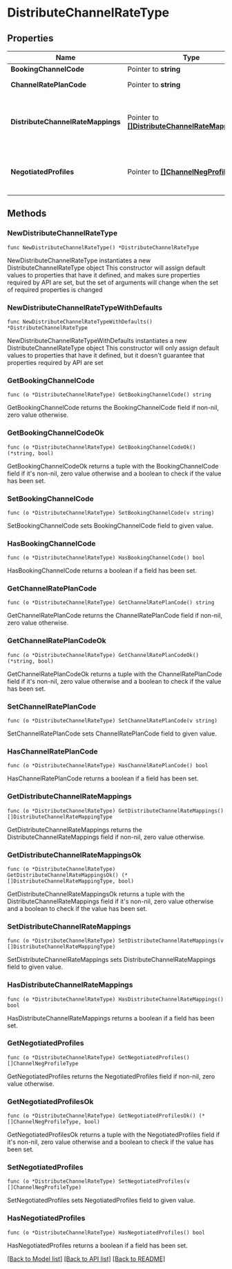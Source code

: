 # DistributeChannelRateType

## Properties

Name | Type | Description | Notes
------------ | ------------- | ------------- | -------------
**BookingChannelCode** | Pointer to **string** | Channel. | [optional] 
**ChannelRatePlanCode** | Pointer to **string** | Channel Rate Code. | [optional] 
**DistributeChannelRateMappings** | Pointer to [**[]DistributeChannelRateMappingType**](DistributeChannelRateMappingType.md) | Information about rate codes to be distributed to a channel. | [optional] 
**NegotiatedProfiles** | Pointer to [**[]ChannelNegProfileType**](ChannelNegProfileType.md) | Negotiated channel rate details to be modified. | [optional] 

## Methods

### NewDistributeChannelRateType

`func NewDistributeChannelRateType() *DistributeChannelRateType`

NewDistributeChannelRateType instantiates a new DistributeChannelRateType object
This constructor will assign default values to properties that have it defined,
and makes sure properties required by API are set, but the set of arguments
will change when the set of required properties is changed

### NewDistributeChannelRateTypeWithDefaults

`func NewDistributeChannelRateTypeWithDefaults() *DistributeChannelRateType`

NewDistributeChannelRateTypeWithDefaults instantiates a new DistributeChannelRateType object
This constructor will only assign default values to properties that have it defined,
but it doesn't guarantee that properties required by API are set

### GetBookingChannelCode

`func (o *DistributeChannelRateType) GetBookingChannelCode() string`

GetBookingChannelCode returns the BookingChannelCode field if non-nil, zero value otherwise.

### GetBookingChannelCodeOk

`func (o *DistributeChannelRateType) GetBookingChannelCodeOk() (*string, bool)`

GetBookingChannelCodeOk returns a tuple with the BookingChannelCode field if it's non-nil, zero value otherwise
and a boolean to check if the value has been set.

### SetBookingChannelCode

`func (o *DistributeChannelRateType) SetBookingChannelCode(v string)`

SetBookingChannelCode sets BookingChannelCode field to given value.

### HasBookingChannelCode

`func (o *DistributeChannelRateType) HasBookingChannelCode() bool`

HasBookingChannelCode returns a boolean if a field has been set.

### GetChannelRatePlanCode

`func (o *DistributeChannelRateType) GetChannelRatePlanCode() string`

GetChannelRatePlanCode returns the ChannelRatePlanCode field if non-nil, zero value otherwise.

### GetChannelRatePlanCodeOk

`func (o *DistributeChannelRateType) GetChannelRatePlanCodeOk() (*string, bool)`

GetChannelRatePlanCodeOk returns a tuple with the ChannelRatePlanCode field if it's non-nil, zero value otherwise
and a boolean to check if the value has been set.

### SetChannelRatePlanCode

`func (o *DistributeChannelRateType) SetChannelRatePlanCode(v string)`

SetChannelRatePlanCode sets ChannelRatePlanCode field to given value.

### HasChannelRatePlanCode

`func (o *DistributeChannelRateType) HasChannelRatePlanCode() bool`

HasChannelRatePlanCode returns a boolean if a field has been set.

### GetDistributeChannelRateMappings

`func (o *DistributeChannelRateType) GetDistributeChannelRateMappings() []DistributeChannelRateMappingType`

GetDistributeChannelRateMappings returns the DistributeChannelRateMappings field if non-nil, zero value otherwise.

### GetDistributeChannelRateMappingsOk

`func (o *DistributeChannelRateType) GetDistributeChannelRateMappingsOk() (*[]DistributeChannelRateMappingType, bool)`

GetDistributeChannelRateMappingsOk returns a tuple with the DistributeChannelRateMappings field if it's non-nil, zero value otherwise
and a boolean to check if the value has been set.

### SetDistributeChannelRateMappings

`func (o *DistributeChannelRateType) SetDistributeChannelRateMappings(v []DistributeChannelRateMappingType)`

SetDistributeChannelRateMappings sets DistributeChannelRateMappings field to given value.

### HasDistributeChannelRateMappings

`func (o *DistributeChannelRateType) HasDistributeChannelRateMappings() bool`

HasDistributeChannelRateMappings returns a boolean if a field has been set.

### GetNegotiatedProfiles

`func (o *DistributeChannelRateType) GetNegotiatedProfiles() []ChannelNegProfileType`

GetNegotiatedProfiles returns the NegotiatedProfiles field if non-nil, zero value otherwise.

### GetNegotiatedProfilesOk

`func (o *DistributeChannelRateType) GetNegotiatedProfilesOk() (*[]ChannelNegProfileType, bool)`

GetNegotiatedProfilesOk returns a tuple with the NegotiatedProfiles field if it's non-nil, zero value otherwise
and a boolean to check if the value has been set.

### SetNegotiatedProfiles

`func (o *DistributeChannelRateType) SetNegotiatedProfiles(v []ChannelNegProfileType)`

SetNegotiatedProfiles sets NegotiatedProfiles field to given value.

### HasNegotiatedProfiles

`func (o *DistributeChannelRateType) HasNegotiatedProfiles() bool`

HasNegotiatedProfiles returns a boolean if a field has been set.


[[Back to Model list]](../README.md#documentation-for-models) [[Back to API list]](../README.md#documentation-for-api-endpoints) [[Back to README]](../README.md)


